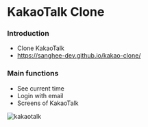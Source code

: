 # KakaoTalk Clone

### Introduction

- Clone KakaoTalk
- https://sanghee-dev.github.io/kakao-clone/

### Main functions

- See current time
- Login with email
- Screens of KakaoTalk

![kakaotalk](https://user-images.githubusercontent.com/61302874/99038634-2b4c3180-25c9-11eb-8324-5d4299f49412.jpg)
